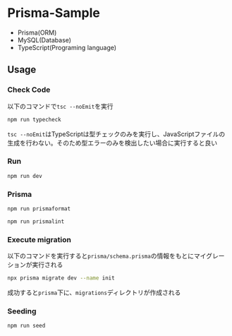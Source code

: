 # Prisma-Sample

- Prisma(ORM)
- MySQL(Database)
- TypeScript(Programing language)

## Usage

### Check Code

以下のコマンドで`tsc --noEmit`を実行

```bash
npm run typecheck
```

`tsc --noEmit`はTypeScriptは型チェックのみを実行し、JavaScriptファイルの生成を行わない。そのため型エラーのみを検出したい場合に実行すると良い

### Run

```bash
npm run dev
```

### Prisma

```bash
npm run prismaformat
```

```bash
npm run prismalint
```

### Execute migration

以下のコマンドを実行すると`prisma/schema.prisma`の情報をもとにマイグレーションが実行される

```bash
npx prisma migrate dev --name init
```

成功すると`prisma`下に、`migrations`ディレクトリが作成される

### Seeding

```bash
npm run seed
```
